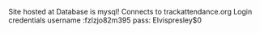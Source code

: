 Site hosted at 
Database is mysql! 
Connects to trackattendance.org
Login credentials username :fzlzjo82m395 pass: Elvispresley$0
